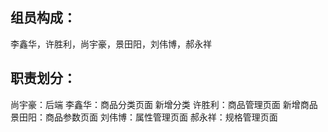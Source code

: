 ## 组员构成：
李鑫华，许胜利，尚宇豪，景田阳，刘伟博，郝永祥



## 职责划分：
尚宇豪：后端
李鑫华：商品分类页面 新增分类
许胜利：商品管理页面 新增商品
景田阳：商品参数页面
刘伟博：属性管理页面
郝永祥：规格管理页面
